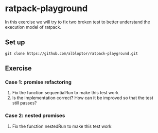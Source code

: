 # ratpack-playground

In this exercise we will try to fix two broken test to better understand the execution model of ratpack.

## Set up

`git clone https://github.com/albloptor/ratpack-playground.git`

## Exercise

### Case 1: promise refactoring
1. Fix the function sequentialRun to make this test work
2. Is the implementation correct? How can it be improved so that the test still passes?

### Case 2: nested promises
1. Fix the function nestedRun to make this test work